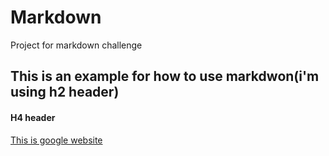 # Markdown
Project for markdown challenge
## This is an example for how to use markdwon(i'm using h2 header)
#### H4 header
[This is google website](https://www.google.com)
